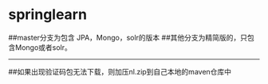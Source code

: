 # springlearn
##master分支为包含 JPA，Mongo，solr的版本
##其他分支为精简版的，只包含Mongo或者solr。




------------


##如果出现验证码包无法下载，则加压nl.zip到自己本地的maven仓库中
